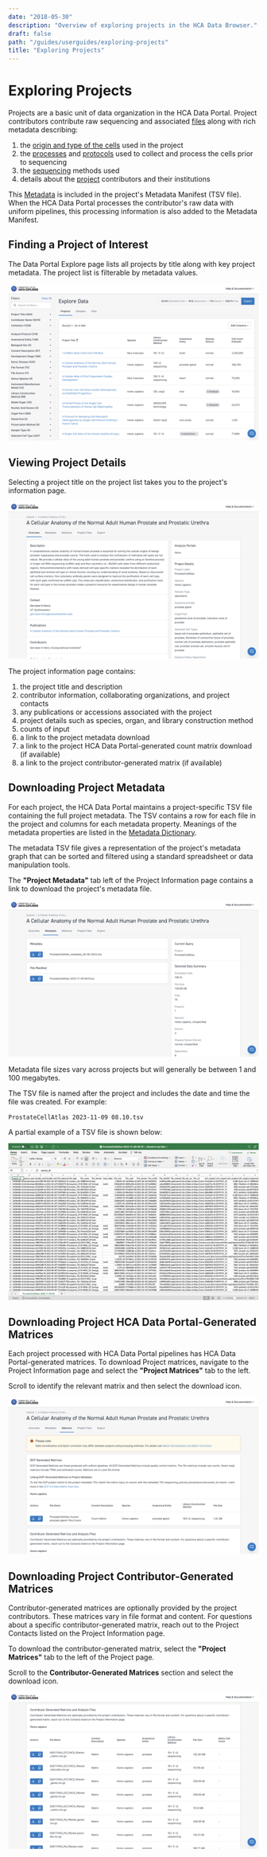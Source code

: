 ```yaml
---
date: "2018-05-30"
description: "Overview of exploring projects in the HCA Data Browser."
draft: false
path: "/guides/userguides/exploring-projects"
title: "Exploring Projects"
---
```


# Exploring Projects

Projects are a basic unit of data organization in the HCA Data Portal. Project contributors contribute
raw sequencing and associated [files](/metadata/dictionary/file/sequence_file) along with rich metadata describing:

1. the [origin and type of the cells](/metadata/dictionary/biomaterial/cell_line) used in the project
1. the [processes](/metadata/dictionary/process/analysis_process)
   and [protocols](/metadata/dictionary/protocol/aggregate_generation_protocol) used to collect and process the cells
   prior to sequencing
1. the [sequencing](/metadata/dictionary/protocol/sequencing_protocol) methods used
1. details about the [project](/metadata/dictionary/project/project) contributors and their institutions

This [Metadata](/metadata/dictionary/process/analysis_process) is included in the project's Metadata Manifest (TSV
file). When the HCA Data Portal processes the contributor's raw data with uniform pipelines, this processing information
is also
added to the Metadata Manifest.

## Finding a Project of Interest

The Data Portal Explore page lists all projects by title along with key project metadata. The project list is filterable
by metadata values.

![Browsing Projects in the Data Explorer](../_images/explore_dcp.png)

## Viewing Project Details

Selecting a project title on the project list takes you to the project's information page.

![Viewing Project Information](../_images/Project_information.png "Project /Information")

The project information page contains:

1. the project title and description
1. contributor information, collaborating organizations, and project contacts
1. any publications or accessions associated with the project
1. project details such as species, organ, and library construction method
1. counts of input
1. a link to the project metadata download
1. a link to the project HCA Data Portal-generated count matrix download (if available)
1. a link to the project contributor-generated matrix (if available)

## Downloading Project Metadata

For each project, the HCA Data Portal maintains a project-specific TSV file containing the full project metadata. The
TSV contains a
row for each file in the project and columns for each metadata property. Meanings of the metadata properties are listed
in the [Metadata Dictionary](/metadata).

The metadata TSV file gives a representation of the project's metadata graph that can be sorted and filtered using a
standard spreadsheet or data manipulation tools.

The **"Project Metadata"** tab left of the Project Information page contains a link to download the project's metadata
file.

![Project Metadata](../_images/project_metadata.png "Project Metadata")

Metadata file sizes vary across projects but will generally be between 1 and 100 megabytes.

The TSV file is named after the project and includes the date and time the file was created. For example:

``` 
ProstateCellAtlas 2023-11-09 08.10.tsv
```

A partial example of a TSV file is shown below:

![Partial Metadata tsv](../_images/metadata_tsv.png "TSV File")

## Downloading Project HCA Data Portal-Generated Matrices

Each project processed with HCA Data Portal pipelines has HCA Data Portal-generated matrices. To download Project
matrices, navigate
to the
Project Information page and select the **"Project Matrices"** tab to the left.

Scroll to identify the relevant matrix and then select the download icon.

![Project Matrices](../_images/dcp_generated_matrices.png "Project Matrices")

## Downloading Project Contributor-Generated Matrices

Contributor-generated matrices are optionally provided by the project contributors. These matrices vary in file format
and content. For questions about a specific contributor-generated matrix, reach out to the Project Contacts listed on
the Project Information page.

To download the contributor-generated matrix, select the **"Project Matrices"** tab to the left of the Project page.

Scroll to the **Contributor-Generated Matrices** section and select the download icon.

![Contributor Matrices](../_images/contributor_matrices.png "Contributor Matrices")
